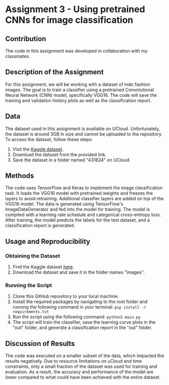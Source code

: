 # Assignment 3 - Using pretrained CNNs for image classification

## Contribution
The code in this assignment was developed in collaboration with my classmates.

## Description of the Assignment
For this assignment, we will be working with a dataset of Indo fashion images. The goal is to train a classifier using a pretrained Convolutional Neural Network (CNN) model, specifically VGG16. The code will save the training and validation history plots as well as the classification report.

## Data
The dataset used in this assignment is available on UCloud. Unfortunately, the dataset is around 3GB in size and cannot be uploaded to the repository. To access the dataset, follow these steps:
1. Visit the [Kaggle dataset](https://www.kaggle.com/myusername/indo-fashion-dataset).
2. Download the dataset from the provided link.
3. Save the dataset in a folder named "431824" on UCloud.

## Methods
The code uses TensorFlow and Keras to implement the image classification task. It loads the VGG16 model with pretrained weights and freezes the layers to avoid retraining. Additional classifier layers are added on top of the VGG16 model. The data is generated using TensorFlow's ImageDataGenerator and fed into the model for training. The model is compiled with a learning rate schedule and categorical cross-entropy loss. After training, the model predicts the labels for the test dataset, and a classification report is generated.

## Usage and Reproducibility

### Obtaining the Dataset
1. Find the Kaggle dataset [here](https://www.kaggle.com/myusername/indo-fashion-dataset).
2. Download the dataset and save it in the folder names "images".

### Running the Script
1. Clone this GitHub repository to your local machine.
2. Install the required packages by navigating to the root folder and running the following command in your terminal: `pip install -r requirements.txt`
3. Run the script using the following command: `python3 main.py`
4. The script will train the classifier, save the learning curve plots in the "out" folder, and generate a classification report in the "out" folder.

## Discussion of Results
The code was executed on a smaller subset of the data, which impacted the results negatively. Due to resource limitations on uCloud and time constraints, only a small fraction of the dataset was used for training and evaluation. As a result, the accuracy and performance of the model are lower compared to what could have been achieved with the entire dataset.
